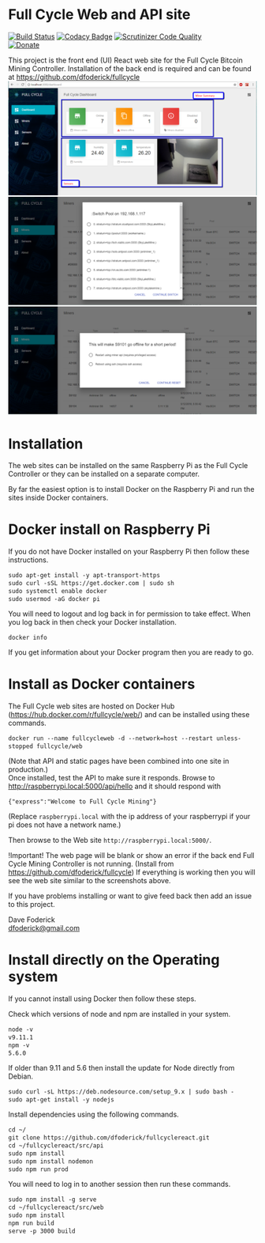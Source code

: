 # Full Cycle Web and API site

[![Build Status](https://scrutinizer-ci.com/g/dfoderick/fullcyclereact/badges/build.png?b=master)](https://scrutinizer-ci.com/g/dfoderick/fullcyclereact/build-status/master)
[![Codacy Badge](https://api.codacy.com/project/badge/Grade/04e7d62fa77c4aae80cdf092c245c9eb)](https://app.codacy.com/app/dfoderick/fullcyclereact?utm_source=github.com&utm_medium=referral&utm_content=dfoderick/fullcyclereact&utm_campaign=Badge_Grade_Dashboard)
[![Scrutinizer Code Quality](https://scrutinizer-ci.com/g/dfoderick/fullcyclereact/badges/quality-score.png?b=master)](https://scrutinizer-ci.com/g/dfoderick/fullcyclereact/?branch=master)  
[![Donate](https://img.shields.io/badge/Donate-PayPal-green.svg)](https://www.paypal.com/cgi-bin/webscr?cmd=_s-xclick&hosted_button_id=BMHSEUYDP9XWW)

This project is the front end (UI) React web site for the Full Cycle Bitcoin Mining Controller.
Installation of the back end is required and can be found at https://github.com/dfoderick/fullcycle
![Full Cycle React](src/web/src/images/FullCycleReact.png?raw=true "Full Cycle React")
![Full Cycle Switch Pool](src/web/src/images/fullcycle_switch.png?raw=true "Full Cycle Switch Pool")
![Full Cycle Reset Miner](src/web/src/images/fullcycle_reset.png?raw=true "Full Cycle Reset Miner")
# Installation
The web sites can be installed on the same Raspberry Pi as the Full Cycle Controller
or they can be installed on a separate computer.

By far the easiest option is to install Docker on the Raspberry Pi
and run the sites inside Docker containers.  

# Docker install on Raspberry Pi
If you do not have Docker installed on your Raspberry Pi then follow these
instructions.
```
sudo apt-get install -y apt-transport-https
sudo curl -sSL https://get.docker.com | sudo sh
sudo systemctl enable docker
sudo usermod -aG docker pi
```
You will need to logout and log back in for permission to take effect. When you
log back in then check your Docker installation.

```
docker info
```
If you get information about your Docker program then you are ready to go.
# Install as Docker containers

The Full Cycle web sites are hosted on Docker Hub (https://hub.docker.com/r/fullcycle/web/) and can be installed using
these commands.
```
docker run --name fullcycleweb -d --network=host --restart unless-stopped fullcycle/web
```
(Note that API and static pages have been combined into one site in production.)  
 Once installed, test the API to make sure it responds. Browse to http://raspberrypi.local:5000/api/hello
and it should respond with
```
{"express":"Welcome to Full Cycle Mining"}
```
(Replace `raspberrypi.local` with the ip address of your raspberrypi
if your pi does not have a network name.)  

Then browse to the Web site `http://raspberrypi.local:5000/`.

!Important! The web page will be blank or show an error if the back end Full Cycle Mining Controller is not running. (Install from https://github.com/dfoderick/fullcycle) If everything is working then you will see the web site
similar to the screenshots above.  

If you have problems installing or want to give feed back then
add an issue to this project.  

Dave Foderick  
dfoderick@gmail.com  

# Install directly on the Operating system
If you cannot install using Docker then follow these steps.

Check which versions of node and npm are installed in your system.
```
node -v
v9.11.1
npm -v
5.6.0
```
If older than 9.11 and 5.6 then install the update for Node directly from Debian.
```
sudo curl -sL https://deb.nodesource.com/setup_9.x | sudo bash -
sudo apt-get install -y nodejs
```
Install dependencies using the following commands.
```
cd ~/
git clone https://github.com/dfoderick/fullcyclereact.git
cd ~/fullcyclereact/src/api
sudo npm install
sudo npm install nodemon
sudo npm run prod
```
You will need to log in to another session then run these commands.
```
sudo npm install -g serve
cd ~/fullcyclereact/src/web
sudo npm install
npm run build
serve -p 3000 build
```
